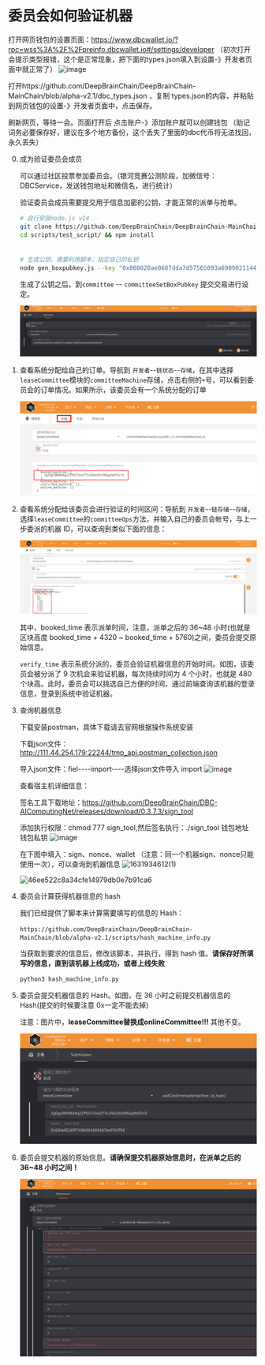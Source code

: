 # 委员会如何验证机器

打开网页钱包的设置页面：https://www.dbcwallet.io/?rpc=wss%3A%2F%2Fpreinfo.dbcwallet.io#/settings/developer （初次打开会提示类型报错，这个是正常现象，把下面的types.json填入到设置-》开发者页面中就正常了）
![image](https://user-images.githubusercontent.com/32829693/129827244-c8e1e2af-1132-43c7-a71e-87907e00c35e.png)


打开https://github.com/DeepBrainChain/DeepBrainChain-MainChain/blob/alpha-v2.1/dbc_types.json ，复制 types.json的内容，并粘贴到网页钱包的设置-》开发者页面中，点击保存。

刷新网页，等待一会。页面打开后 点击账户-》添加账户就可以创建钱包 （助记词务必要保存好，建议在多个地方备份，这个丢失了里面的dbc代币将无法找回，永久丢失）

0. 成为验证委员会成员

    可以通过社区投票参加委员会。（银河竞赛公测阶段，加微信号：DBCService，发送钱包地址和微信名，进行统计）

    验证委员会成员需要提交用于信息加密的公钥，才能正常的派单与抢单。

    ```bash
    # 自行安装node.js v14
    git clone https://github.com/DeepBrainChain/DeepBrainChain-MainChain.git && cd DeepBrainChain-MainChain && git checkout alpha-v2.1
    cd scripts/test_script/ && npm install
    
    
    # 生成公钥，需要利用脚本，指定自己的私钥
    node gen_boxpubkey.js --key "0x868020ae0687dda7d57565093a69090211449845a7e11453612800b663307246"
    ```

    生成了公钥之后，到`committee` -- `committeeSetBoxPubkey` 提交交易进行设定。

    ![image-20210623145108399](bonding_machine.assets/image-20210623145108399.png)

1. 查看系统分配给自己的订单。导航到 `开发者`--`链状态`--`存储`，在其中选择`leaseCommittee`模块的`committeeMachine`存储，点击右侧的`+`号，可以看到委员会的订单情况。如果所示，该委员会有一个系统分配的订单

   ![image-20210601164137286](bonding_machine.assets/image-20210601164137286.png)

2. 查看系统分配给该委员会进行验证的时间区间：导航到 `开发者`--`链存储`--`存储`，选择`leaseCommittee`的`committeeOps`方法，并输入自己的委员会帐号，与上一步委派的机器 ID，可以查询到类似下面的信息：

   ![image-20210601164631426](bonding_machine.assets/image-20210601164631426.png)

   其中，booked_time 表示派单时间，注意，派单之后的 36~48 小时(也就是区块高度 booked_time + 4320 ~ booked_time + 5760)之间，委员会提交原始信息。

   `verify_time` 表示系统分派的，委员会验证机器信息的开始时间。如图，该委员会被分派了 9 次机会来验证机器，每次持续时间为 4 个小时，也就是 480 个块高。此时，委员会可以挑选自己方便的时间，通过前端查询该机器的登录信息，登录到系统中验证机器。

3. 查询机器信息
   
   下载安装postman，具体下载请去官网根据操作系统安装

   下载json文件：http://111.44.254.179:22244/tmp_api.postman_collection.json
   
   导入json文件：fiel----import----选择json文件导入 import
    ![image](https://user-images.githubusercontent.com/32829693/133870420-b790637c-cab6-44f9-ba00-493eadc951cd.png)
    
   查看宿主机详细信息：
   
   签名工具下载地址：https://github.com/DeepBrainChain/DBC-AIComputingNet/releases/download/0.3.7.3/sign_tool
   
   添加执行权限：chmod 777 sign_tool,然后签名执行：./sign_tool 钱包地址 钱包私钥
   ![image](https://user-images.githubusercontent.com/32829693/133870889-61976abb-ae6b-4cd6-97e3-9e9205745346.png)

   在下图中填入：sign、nonce、wallet （注意：同一个机器sign、nonce只能使用一次），可以查询到机器信息
   <img width="751" alt="1631934612(1)" src="https://user-images.githubusercontent.com/32829693/133870573-04dbcb84-9112-4837-b8e4-20db8538c079.png">

   <img width="584" alt="46ee522c8a34cfe14979db0e7b91ca6" src="https://user-images.githubusercontent.com/32829693/133871452-06dde25a-9691-44dc-b35b-124dbece44fd.png">

5. 委员会计算获得机器信息的 hash

   我们已经提供了脚本来计算需要填写的信息的 Hash：

   `https://github.com/DeepBrainChain/DeepBrainChain-MainChain/blob/alpha-v2.1/scripts/hash_machine_info.py`

   当获取到要求的信息后，修改该脚本，并执行，得到 hash 值。**请保存好所填写的信息，直到该机器上线成功，或者上线失败**

   ```bash
   python3 hash_machine_info.py
   ```

4. 委员会提交机器信息的 Hash。如图，在 36 小时之前提交机器信息的 Hash(提交的时候要注意 0x一定不能去掉)

   注意：图片中，**leaseCommittee替换成onlineCommittee!!!** 其他不变。
   
   ![image-20210601165736511](bonding_machine.assets/image-20210601165736511.png)
   
5. 委员会提交机器的原始信息。**请确保提交机器原始信息时，在派单之后的 36~48 小时之间！**

   ![image-20210601165851303](bonding_machine.assets/image-20210601165851303.png)
